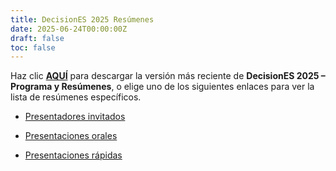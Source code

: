 ```yaml
---
title: DecisionES 2025 Resúmenes
date: 2025-06-24T00:00:00Z
draft: false
toc: false
---
```


Haz clic [**AQUÍ**](/pdfs/DecisionES2025_Proceedings.pdf) para descargar la versión más reciente de **DecisionES 2025 – Programa y Resúmenes**,
o elige uno de los siguientes enlaces para ver la lista de resúmenes específicos.

* <a href="https://guarani.esalq.usp.br/conf/DecisionESBR2025/openconf/modules/request.php?module=oc_proceedings&action=proceedings.php&a=1_Keynote"
  target="_blank">Presentadores invitados</a>

* <a href="https://guarani.esalq.usp.br/conf/DecisionESBR2025/openconf/modules/request.php?module=oc_proceedings&action=proceedings.php&a=2_Oral"
  target="_blank">Presentaciones orales</a>
  
* <a href="https://guarani.esalq.usp.br/conf/DecisionESBR2025/openconf/modules/request.php?module=oc_proceedings&action=proceedings.php&a=3_Flash"
  target="_blank">Presentaciones rápidas</a>
  
  